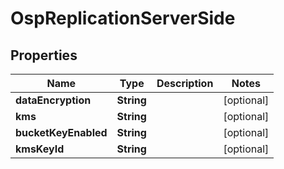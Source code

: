# OspReplicationServerSide

## Properties
Name | Type | Description | Notes
------------ | ------------- | ------------- | -------------
**dataEncryption** | **String** |  |  [optional]
**kms** | **String** |  |  [optional]
**bucketKeyEnabled** | **String** |  |  [optional]
**kmsKeyId** | **String** |  |  [optional]
